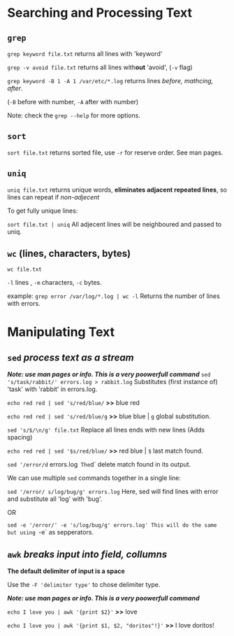 # Searching and Processing Text
## `grep`
`grep keyword file.txt` returns all lines with 'keyword'

`grep -v avoid file.txt` returns all lines with**out** 'avoid', (`-v` flag)

`grep keyword -B 1 -A 1 /var/etc/*.log` returns lines *before, mathcing, after*.

(`-B` before with number, `-A` after with number)

Note: check the `grep --help` for more options.

## `sort`
`sort file.txt` returns sorted file, use `-r` for reserve order. See man pages.

## `uniq` 
`uniq file.txt` returns unique words, **eliminates adjacent repeated lines**, so lines can repeat if *non-adjecent*

To get fully unique lines:

`sort file.txt | uniq` All adjecent lines will be neighboured and passed to uniq.

## `wc` (lines, characters, bytes)
`wc file.txt`

`-l` lines , `-m` characters, `-c` bytes.

example: `grep error /var/log/*.log | wc -l` Returns the number of lines with errors.

# Manipulating Text
## `sed` *process text as a stream*
***Note: use man pages or info. This is a very poowerfull command***
`sed 's/task/rabbit/' errors.log > rabbit.log` Substitutes (first instance of) 'task' with 'rabbit' in errors.log.

`echo red red | sed 's/red/blue/` **>>**  blue red

`echo red red | sed 's/red/blue/g` **>>**  blue blue  | `g` global substitution.

`sed 's/$/\n/g' file.txt` Replace all lines ends with new lines (Adds spacing)

`echo red red | sed '$s/red/blue/` **>>**  red blue  | `$` last match found.

`sed '/error/d` errors.log` The`d` delete match found in its output.

We can use multiple `sed` commands together in a single line:

`sed '/error/ s/log/bug/g' errors.log` Here, sed will find lines with error and substitute all 'log' with 'bug'.

OR 

`sed -e '/error/' -e 's/log/bug/g' errors.log' This will do the same but using `-e` as sepperators.

## `awk` *breaks input into field, collumns*
**The default delimiter of input is a space**

Use the `-F 'delimiter type'` to chose delimiter type.

***Note: use man pages or info. This is a very poowerfull command***

`echo I love you | awk '{print $2}'` **>>** love

`echo I love you | awk '{print $1, $2, "doritos"!}'` **>>** I love doritos!








